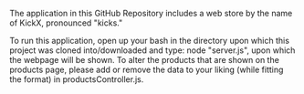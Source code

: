 The application in this GitHub Repository includes a web store by the name of KickX, pronounced "kicks."

To run this application, open up your bash in the directory upon which this project was cloned into/downloaded and type: node "server.js", upon which the webpage will be shown.
To alter the products that are shown on the products page, please add or remove the data to your liking (while fitting the format) in productsController.js. 
